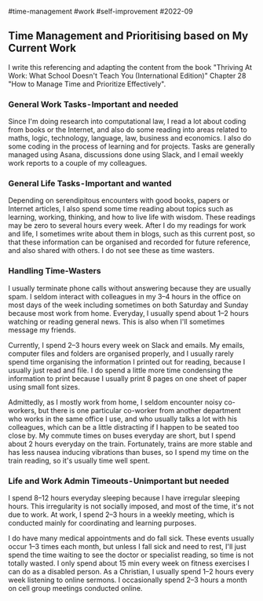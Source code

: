 #time-management
#work
#self-improvement
#2022-09

## Time Management and Prioritising based on My Current Work

I write this referencing and adapting the content from the book "Thriving At Work: What School Doesn't Teach You (International Edition)" Chapter 28 "How to Manage Time and Prioritize Effectively".

### General Work Tasks - Important and needed
Since I'm doing research into computational law, I read a lot about coding from books or the Internet, and also do some reading into areas related to maths, logic, technology, language, law, business and economics. I also do some coding in the process of learning and for projects. Tasks are generally managed using Asana, discussions done using Slack, and I email weekly work reports to a couple of my colleagues.

### General Life Tasks - Important and wanted
Depending on serendipitous encounters with good books, papers or Internet articles, I also spend some time reading about topics such as learning, working, thinking, and how to live life with wisdom. These readings may be zero to several hours every week. After I do my readings for work and life, I sometimes write about them in blogs, such as this current post, so that these information can be organised and recorded for future reference, and also shared with others. I do not see these as time wasters.

### Handling Time-Wasters
I usually terminate phone calls without answering because they are usually spam. I seldom interact with colleagues in my 3–4 hours in the office on most days of the week including sometimes on both Saturday and Sunday because most work from home. Everyday, I usually spend about 1–2 hours watching or reading general news. This is also when I'll sometimes message my friends.

Currently, I spend 2–3 hours every week on Slack and emails. My emails, computer files and folders are organised properly, and I usually rarely spend time organising the information I printed out for reading, because I usually just read and file. I do spend a little more time condensing the information to print because I usually print 8 pages on one sheet of paper using small font sizes.

Admittedly, as I mostly work from home, I seldom encounter noisy co-workers, but there is one particular co-worker from another department who works in the same office I use, and who usually talks a lot with his colleagues, which can be a little distracting if I happen to be seated too close by. My commute times on buses everyday are short, but I spend about 2 hours everyday on the train. Fortunately, trains are more stable and has less nausea inducing vibrations than buses, so I spend my time on the train reading, so it's usually time well spent.

### Life and Work Admin Timeouts - Unimportant but needed
I spend 8–12 hours everyday sleeping because I have irregular sleeping hours. This irregularity is not socially imposed, and most of the time, it's not due to work. At work, I spend 2–3 hours in a weekly meeting, which is conducted mainly for coordinating and learning purposes.

I do have many medical appointments and do fall sick. These events usually occur 1–3 times each month, but unless I fall sick and need to rest, I'll just spend the time waiting to see the doctor or specialist reading, so time is not totally wasted. I only spend about 15 min every week on fitness exercises I can do as a disabled person. As a Christian, I usually spend 1–2 hours every week listening to online sermons. I occasionally spend 2–3 hours a month on cell group meetings conducted online.

